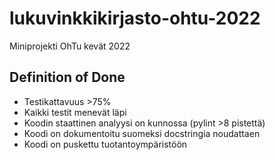 # lukuvinkkikirjasto-ohtu-2022
Miniprojekti OhTu kevät 2022

## Definition of Done

- Testikattavuus >75%
- Kaikki testit menevät läpi
- Koodin staattinen analyysi on kunnossa (pylint >8 pistettä)
- Koodi on dokumentoitu suomeksi docstringia noudattaen
- Koodi on puskettu tuotantoympäristöön

